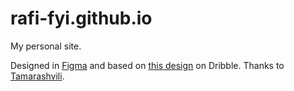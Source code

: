 # rafi-fyi.github.io
My personal site.

Designed in [Figma](https://www.figma.com) and based on [this design](https://dribbble.com/shots/5636996-Findtickets) on Dribble. Thanks to [Tamarashvili](https://dribbble.com/Tamarashvili).



